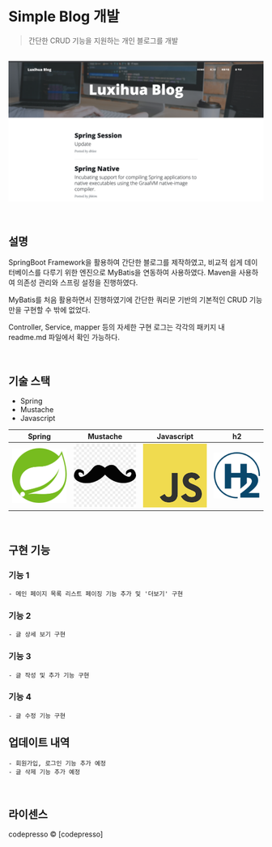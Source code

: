 # Simple Blog 개발
> 간단한 CRUD 기능을 지원하는 개인 블로그를 개발



<p align="center">
  <br>
  <img src="./rd_images/sample.png">
  <br>
</p>



<br>

## 설명

SpringBoot Framework을 활용하여 간단한 블로그를 제작하였고, 비교적 쉽게 데이터베이스를 다루기 위한 엔진으로 MyBatis을 연동하여 사용하였다.
Maven을 사용하여 의존성 관리와 스프링 설정을 진행하였다.

MyBatis를 처음 활용하면서 진행하였기에 간단한 쿼리문 기반의 기본적인 CRUD 기능만을 구현할 수 밖에 없었다.


Controller, Service, mapper 등의 자세한 구현 로그는 각각의 패키지 내 readme.md 파일에서 확인 가능하다. 





<br>


## 기술 스택

- Spring
- Mustache
- Javascript

| Spring | Mustache | Javascript   |  h2   |
| :--------: | :--------: | :------: | :-----: |
|   ![spring]    |   ![Mustache]    | ![js] | ![h2] |




<br>


## 구현 기능

### 기능 1

    - 메인 페이지 목록 리스트 페이징 기능 추가 및 '더보기' 구현
    

    
### 기능 2

    - 글 상세 보기 구현
    

### 기능 3

    - 글 작성 및 추가 기능 구현
    
    
### 기능 4

    - 글 수정 기능 구현
    
    

## 업데이트 내역

    - 회원가입, 로그인 기능 추가 예정
    - 글 삭제 기능 추가 예정





<br>

## 라이센스

codepresso &copy; [codepresso]






<!-- Stack Icon Refernces -->

[spring]: /rd_images/spring.png
[Mustache]: /rd_images/mustache.png
[js]: /rd_images/javascript.png
[h2]: /rd_images/h2.png


